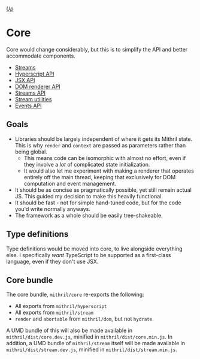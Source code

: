 [*Up*](../README.md)

# Core

Core would change considerably, but this is to simplify the API and better accommodate components.

- [Streams](streams.md)
- [Hyperscript API](hyperscript.md)
- [JSX API](jsx.md)
- [DOM renderer API](dom.md)
- [Streams API](streams.md)
- [Stream utilities](stream-utils.md)
- [Events API](events.md)

## Goals

- Libraries should be largely independent of where it gets its Mithril state. This is why `render` and `context` are passed as parameters rather than being global.
    - This means code can be isomorphic with almost no effort, even if they involve a *lot* of complicated state initialization.
    - It would also let me experiment with making a renderer that operates entirely off the main thread, keeping that exclusively for DOM computation and event management.
- It should be as concise as pragmatically possible, yet still remain actual JS. This guided my decision to make this heavily functional.
- It should be fast - not for simple hand-tuned code, but for the code you'd write normally anyways.
- The framework as a whole should be easily tree-shakeable.

## Type definitions

Type definitions would be moved into core, to live alongside everything else. I specifically *want* TypeScript to be supported as a first-class language, even if they don't use JSX.

## Core bundle

The core bundle, `mithril/core` re-exports the following:

- All exports from `mithril/hyperscript`
- All exports from `mithril/stream`
- `render` and `abortable` from `mithril/dom`, but not `hydrate`.

A UMD bundle of this will also be made available in `mithril/dist/core.dev.js`, minified in `mithril/dist/core.min.js`. In addition, a UMD bundle of `mithril/stream` itself will be made available in `mithril/dist/stream.dev.js`, minified in `mithril/dist/stream.min.js`.
